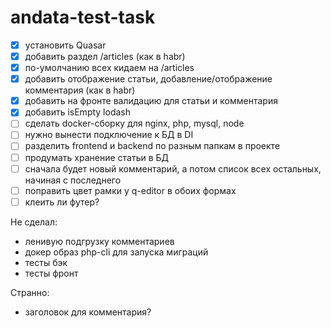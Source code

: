 # andata-test-task

- [x] установить Quasar
- [x] добавить раздел /articles (как в habr)
- [x] по-умолчанию всех кидаем на /articles
- [x] добавить отображение статьи, добавление/отображение комментария (как в habr)
- [x] добавить на фронте валидацию для статьи и комментария
- [x] добавить isEmpty lodash
- [ ] сделать docker-сборку для nginx, php, mysql, node
- [ ] нужно вынести подключение к БД в DI
- [ ] разделить frontend и backend по разным папкам в проекте
- [ ] продумать хранение статьи в БД
- [ ] сначала будет новый комментарий, а потом список всех остальных, начиная с последнего
- [ ] поправить цвет рамки у q-editor в обоих формах
- [ ] клеить ли футер?

Не сделал:

- ленивую подгрузку комментариев
- докер образ php-cli для запуска миграций
- тесты бэк
- тесты фронт

Странно:

- заголовок для комментария?
